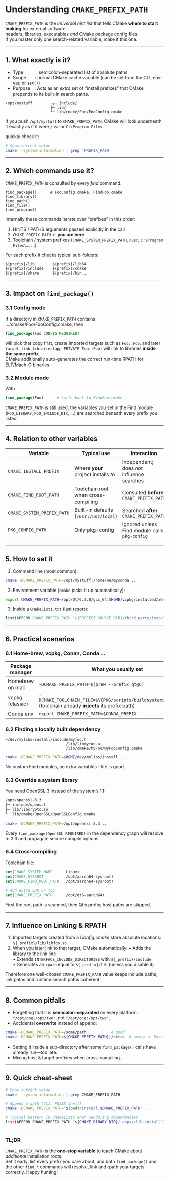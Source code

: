 # Understanding `CMAKE_PREFIX_PATH`

`CMAKE_PREFIX_PATH` is the *universal hint list* that tells CMake **where to start looking** for external software:  
headers, libraries, executables *and* CMake package config files.  
If you master only one search-related variable, make it this one.

---

## 1. What exactly is it?

* Type   : semicolon-separated list of absolute paths  
* Scope  : normal CMake cache variable (can be set from the CLI, env-var, or `set()`)  
* Purpose : Acts as an *extra* set of “install prefixes” that CMake prepends to its built-in search paths.

```
/opt/mystuff        ─┬─ include/
                    ├─ lib/
                    └─ lib/cmake/Foo/FooConfig.cmake
```

If you push `/opt/mystuff` to `CMAKE_PREFIX_PATH`, CMake will look underneath it exactly as if it were `/usr` or `C:\Program Files`.

quickly check it:
```sh
# Show current value
cmake --system-information | grep 'PREFIX_PATH'
```

---

## 2. Which commands use it?

`CMAKE_PREFIX_PATH` is consulted by every *find* command:

```
find_package()      # FooConfig.cmake, FindFoo.cmake
find_library()
find_path()
find_file()
find_program()
```

Internally these commands iterate over “prefixes” in this order:

1. HINTS / PATHS arguments passed explicitly in the call  
2. `CMAKE_PREFIX_PATH`  ← **you are here**  
3. Toolchain / system prefixes (`CMAKE_SYSTEM_PREFIX_PATH`, `/usr`, `C:\Program Files\…`, …)

For each prefix it checks typical sub-folders:

```
${prefix}/lib        ${prefix}/lib64
${prefix}/include    ${prefix}/cmake
${prefix}/share      ${prefix}/bin …
```

---

## 3. Impact on `find_package()`

### 3.1 Config mode  
If a directory in `CMAKE_PREFIX_PATH` contains …/cmake/Foo/FooConfig.cmake, then

```cmake
find_package(Foo CONFIG REQUIRED)
```

will pick that copy first, create imported targets such as `Foo::Foo`, and later  
`target_link_libraries(app PRIVATE Foo::Foo)` will link to libraries **inside the same prefix**.  
CMake additionally auto-generates the correct run-time RPATH for ELF/Mach-O binaries.

### 3.2 Module mode  
With

```cmake
find_package(Foo)      # falls back to FindFoo.cmake
```

`CMAKE_PREFIX_PATH` is still used: the variables you set in the Find module (`FOO_LIBRARY`, `FOO_INCLUDE_DIR`, …) are searched beneath every prefix you listed.

---

## 4. Relation to other variables

| Variable | Typical use | Interaction |
|----------|-------------|-------------|
| `CMAKE_INSTALL_PREFIX` | Where **your** project installs *to* | Independent; does *not* influence searches |
| `CMAKE_FIND_ROOT_PATH` | Toolchain root when cross-compiling | Consulted **before** `CMAKE_PREFIX_PATH` |
| `CMAKE_SYSTEM_PREFIX_PATH` | Built-in defaults (`/usr;/usr/local`) | Searched **after** `CMAKE_PREFIX_PATH` |
| `PKG_CONFIG_PATH` | Only pkg-config | Ignored unless Find module calls `pkg-config` |

---

## 5. How to set it

1. Command line (most common):

```bash
cmake -DCMAKE_PREFIX_PATH=/opt/mystuff;/home/me/myconda ..
```

2. Environment variable (`cmake` picks it up automatically):

```bash
export CMAKE_PREFIX_PATH=/opt/Qt/6.7.0/gcc_64:$HOME/vcpkg/installed/x64-linux
```

3. Inside a `CMakeLists.txt` (last resort):

```cmake
list(APPEND CMAKE_PREFIX_PATH "${PROJECT_SOURCE_DIR}/third_party/install")
```

---

## 6. Practical scenarios

### 6.1 Home-brew, vcpkg, Conan, Conda …

| Package manager | What you usually set |
|-----------------|----------------------|
| Homebrew on mac | `-DCMAKE_PREFIX_PATH=$(brew --prefix qt@6)` |
| vcpkg (classic) | `-DCMAKE_TOOLCHAIN_FILE=$VCPKG/scripts/buildsystems/vcpkg.cmake` (toolchain already **injects** its prefix path) |
| Conda env       | `export CMAKE_PREFIX_PATH=$CONDA_PREFIX` |

### 6.2 Finding a locally built dependency

```
~/dev/mylibs/install/include/myfoo.h
                           /lib/libmyfoo.a
                           /lib/cmake/MyFoo/MyFooConfig.cmake
```

```bash
cmake -DCMAKE_PREFIX_PATH=$HOME/dev/mylibs/install ..
```

No custom Find modules, no extra variables—life is good.

### 6.3 Override a system library

You need OpenSSL 3 instead of the system’s 1.1:

```bash
/opt/openssl-3.3
├─ include/openssl
├─ lib/libcrypto.so
└─ lib/cmake/OpenSSL/OpenSSLConfig.cmake
```

```bash
cmake -DCMAKE_PREFIX_PATH=/opt/openssl-3.3 ..
```

Every `find_package(OpenSSL REQUIRED)` in the dependency graph will resolve to 3.3 and propagate secure compile options.

### 6.4 Cross-compiling

Toolchain file:

```cmake
set(CMAKE_SYSTEM_NAME      Linux)
set(CMAKE_SYSROOT          /opt/aarch64-sysroot)
set(CMAKE_FIND_ROOT_PATH   /opt/aarch64-sysroot)

# Add extra SDK on top
set(CMAKE_PREFIX_PATH      /opt/qt6-aarch64)
```

First the root path is scanned, then Qt’s prefix; host paths are skipped.

---

## 7. Influence on Linking & RPATH

1. Imported targets created from a *Config.cmake* store absolute locations:  
   `${_prefix}/lib/libfoo.so`.
2. When you later link to that target, CMake automatically:
   • Adds the library to the link line  
   • Extends `INTERFACE_INCLUDE_DIRECTORIES` with `${_prefix}/include`  
   • Generates an `rpath` equal to `${_prefix}/lib` (unless you disable it)

Therefore one well-chosen `CMAKE_PREFIX_PATH` value keeps include paths, link paths and runtime search paths coherent.

---

## 8. Common pitfalls

* Forgetting that it is **semicolon-separated** on every platform:
  `"/opt/one;/opt/two"`, not `"/opt/one:/opt/two"`.
* Accidental **overwrite** instead of append:

```bash
cmake -DCMAKE_PREFIX_PATH=/some/path           # good
cmake -DCMAKE_PREFIX_PATH=${CMAKE_PREFIX_PATH};/extra  # wrong in Bash
```

* Setting it inside a sub-directory after some `find_package()` calls have already run—too late.
* Mixing host & target prefixes when cross-compiling.

---

## 9. Quick cheat-sheet

```sh
# Show current value
cmake --system-information | grep CMAKE_PREFIX_PATH

# Append a path (CLI, POSIX shell)
cmake -DCMAKE_PREFIX_PATH="$(pwd)/install;$CMAKE_PREFIX_PATH" ..

# Typical pattern in CMakeLists when vendoring dependencies
list(APPEND CMAKE_PREFIX_PATH "${CMAKE_BINARY_DIR}/_deps/zlib-install")
```

---

### TL;DR

`CMAKE_PREFIX_PATH` is the **one-stop variable** to teach CMake about *additional* installation roots.  
Set it early, list every prefix you care about, and both `find_package()` and the other `find_*` commands will resolve, link and rpath your targets correctly. Happy hunting!